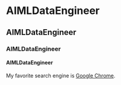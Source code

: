 # AIMLDataEngineer
## AIMLDataEngineer
### AIMLDataEngineer
#### AIMLDataEngineer


My favorite search engine is [Google Chrome](https://www.google.com/chrome/).
